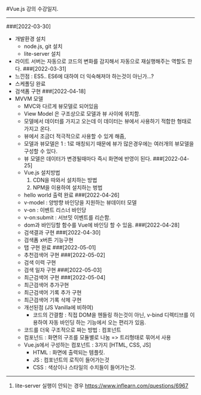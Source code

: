 #Vue.js 강의 수강일지.
***
###[2022-03-30]
- 개발환경 설치
  - node.js, git 설치
  - lite-server 설치
- 라이트 서버는 자동으로 코드의 변화를 감지해서 자동으로 재실행해주는 역할도 한다.
###[2022-03-31]
- 느낀점 : ES5.. ES6에 대하여 더 익숙해져야 하는것이 아닌가...?
- 스케폴딩 완료
- 검색폼 구현 
###[2022-04-18]
- MVVM 모델
  - MVC와 다르게 뷰모델로 되어있음
  - View Model 은 구조상으로 모델과 뷰 사이에 위치함.
  - 모델에서 데이터를 가지고 오는데 이 데이터는 뷰에서 사용하기 적합한 형태로 가지고 온다.
  - 뷰에서 조금더 적극적으로 사용할 수 있게 해줌,
  - 모델과 뷰모델은 1 : 1로 매칭되기 때문에 뷰가 많은경우에는 여러개의 뷰모델을 구성할 수 있다.
  - 뷰 모델은 데이터가 변경될때마다 즉시 화면에 반영이 된다.
###[2022-04-25]
  - Vue.js 설치방법
    1. CDN을 따와서 설치하는 방법
    2. NPM을 이용하여 설치하는 벙법 
  - hello world 출력 완료
###[2022-04-26]
  - v-model : 양방향 바인당을 지원하는 뷰데이터 모델
  - v-on : 이벤트 리스너 바인당
  - v-on:submit : 서브밋 이벤트를 리슨함.
  - dom과 바인딩할 함수를 Vue에 바인딩 할 수 있음.
###[2022-04-28]
  - 검색결과 구현
###[2022-04-30]
  - 검색폼 x버튼 기능구현
  - 탭 구현 완료
###[2022-05-01]
  - 추천검색어 구현
###[2022-05-02]
  - 검색 이력 구현
  - 검색 일자 구현
###[2022-05-03]
  - 최근검색어 구현
###[2022-05-04]
  - 최근검색어 추가구현
  - 최근검색어 기록 추가 구현
  - 최근검색어 기록 삭제 구현
  - 개선된점 (JS Vanilla에 비하여)
    - 코드의 간결함 : 직접 DOM을 헨들링 하는것이 아닌, v-bind 디렉티브를 이용하여 자동 바인딩 하는 기능에서 오는 편리가 있음.
  - 코드를 더욱 구조적으로 짜는 방법 : 컴포넌트
  - 컴포넌드 : 화면의 구조를 모듈별로 나눔 => 트리형태로 묶어서 사용
  - Vue.js에서 구성하는 컴포넌트 : 3가지 [HTML, CSS, JS]
    - HTML : 화면에 출력되는 템플릿.
    - JS : 컴포넌트의 로직이 들어가는것
    - CSS : 색상이나 스타일의 수치들이 들어가는것.


----
1. lite-server 실행이 안되는 경우 
https://www.inflearn.com/questions/6967
